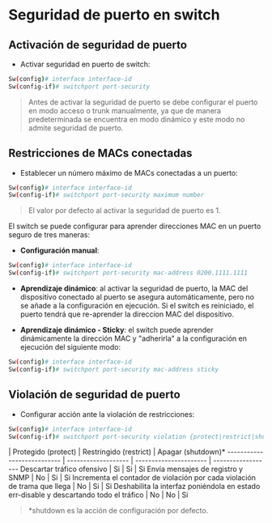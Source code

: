 # Seguridad de puerto en switch

## Activación de seguridad de puerto

* Activar seguridad en puerto de switch:
```bash
Sw(config)# interface interface-id
Sw(config-if)# switchport port-security
```
> Antes de activar la seguridad de puerto se debe configurar el puerto en modo acceso o trunk manualmente, ya que de manera predeterminada se encuentra en modo dinámico y este modo no admite seguridad de puerto.

## Restricciones de MACs conectadas

* Establecer un número máximo de MACs conectadas a un puerto:
```bash
Sw(config)# interface interface-id
Sw(config-if)# switchport port-security maximum number
```
> El valor por defecto al activar la seguridad de puerto es 1.

El switch se puede configurar para aprender direcciones MAC en un puerto seguro de tres maneras:

* **Configuración manual**:
```bash
Sw(config)# interface interface-id
Sw(config-if)# switchport port-security mac-address 0200.1111.1111
```

* **Aprendizaje dinámico**: al activar la seguridad de puerto, la MAC del dispositivo conectado al puerto se asegura automáticamente, pero no se añade a la configuración en ejecución. Si el switch es reiniciado, el puerto tendrá que re-aprender la direccion MAC del dispositivo.

* **Aprendizaje dinámico - Sticky**: el switch puede aprender dinámicamente la dirección MAC y "adherirla" a la configuración en ejecución del siguiente modo:
```bash
Sw(config)# interface interface-id
Sw(config-if)# switchport port-security mac-address sticky
```

## Violación de seguridad de puerto

* Configurar acción ante la violación de restricciones:
```bash
Sw(config)# interface interface-id
Sw(config-if)# switchport port-security violation {protect|restrict|shutdown}
```
  
 | Protegido (protect) | Restringido (restrict) | Apagar (shutdown)*
--------------------------- | ------------------- | ---------------------- | ------------------
Descartar tráfico ofensivo | Si | Si | Si
Envía mensajes de registro y SNMP | No | Si | Si
Incrementa el contador de violación por cada violación de trama que llega | No | Si | Si
Deshabilita la interfaz poniéndola en estado err-disable y descartando todo el tráfico | No | No | Si

> *shutdown es la acción de configuración por defecto.
